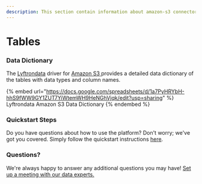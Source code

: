 ```yaml
---
description: This section contain information about amazon-s3 connector tables information
---
```


# Tables

### Data Dictionary

The [Lyftrondata](https://www.lyftrondata.com/) driver for [Amazon S3](https://www.lyftrondata.com/integration/amazon-s3/)[ ](https://www.lyftrondata.com/integration/amazon-s3/)provides a detailed data dictionary of the tables with data types and column names.

{% embed url="https://docs.google.com/spreadsheets/d/1a7PyHRYbH-hhS9fWW9GY1ZUT7YiWtemWH9HeNGhVjqk/edit?usp=sharing" %}
Lyftrondata Amazon S3 Data Dictionary
{% endembed %}

### Quickstart Steps

Do you have questions about how to use the platform? Don't worry; we've got you covered. Simply follow the quickstart instructions [here](../../../../quickstart-steps.md).

### Questions? <a href="#questions" id="questions"></a>

We're always happy to answer any additional questions you may have! [Set up a meeting with our data experts.](https://www.lyftrondata.com/book-a-meeting/)

